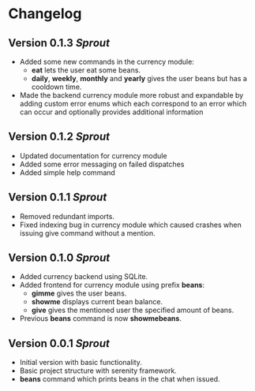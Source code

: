 # Changelog

## Version 0.1.3 *Sprout*
* Added some new commands in the currency module:
    * **eat** lets the user eat some beans.
    * **daily**, **weekly**, **monthly** and **yearly** gives the user beans but has a cooldown time.
* Made the backend currency module more robust and expandable by adding custom error enums which each correspond to an error which can occur and optionally provides additional information

## Version 0.1.2 *Sprout*
* Updated documentation for currency module
* Added some error messaging on failed dispatches
* Added simple help command

## Version 0.1.1 *Sprout*
* Removed redundant imports.
* Fixed indexing bug in currency module which caused crashes when issuing give command without a mention.

## Version 0.1.0 *Sprout*
* Added currency backend using SQLite.
* Added frontend for currency module using prefix **beans**:
    * **gimme** gives the user beans.
    * **showme** displays current bean balance.
    * **give** gives the mentioned user the specified amount of beans.
* Previous **beans** command is now **showmebeans**.

## Version 0.0.1 *Sprout*
* Initial version with basic functionality.
* Basic project structure with serenity framework.
* **beans** command which prints beans in the chat when issued.
